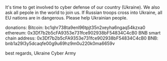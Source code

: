 It's time to get involved to cyber defense of our country (Ukraine). We also ask all pepole in the world to join us.
If Russian troops cross into Ukraine, all EU nations are in dangerous.
Please help Ukrainian people.

donations:
Bitcoin: bc1qhr738ta9enl96tpjt35n2xeyha6ngaq54kzxa0
ethereum: 0x3Df7b2b5cFA9353e731fce902938bF54834C4cB0
BNB smart chain address: 0x3Df7b2b5cFA9353e731fce902938bF54834C4cB0
BNB: bnb1a29l3y5dcaqfe00g9u69hz9m0u220k0ma6659v


best regards,
Ukraine Cyber Army

